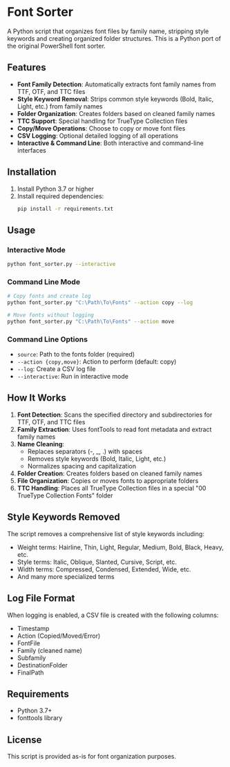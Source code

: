 # Font Sorter

A Python script that organizes font files by family name, stripping style keywords and creating organized folder structures. This is a Python port of the original PowerShell font sorter.

## Features

- **Font Family Detection**: Automatically extracts font family names from TTF, OTF, and TTC files
- **Style Keyword Removal**: Strips common style keywords (Bold, Italic, Light, etc.) from family names
- **Folder Organization**: Creates folders based on cleaned family names
- **TTC Support**: Special handling for TrueType Collection files
- **Copy/Move Operations**: Choose to copy or move font files
- **CSV Logging**: Optional detailed logging of all operations
- **Interactive & Command Line**: Both interactive and command-line interfaces

## Installation

1. Install Python 3.7 or higher
2. Install required dependencies:
   ```bash
   pip install -r requirements.txt
   ```

## Usage

### Interactive Mode
```bash
python font_sorter.py --interactive
```

### Command Line Mode
```bash
# Copy fonts and create log
python font_sorter.py "C:\Path\To\Fonts" --action copy --log

# Move fonts without logging
python font_sorter.py "C:\Path\To\Fonts" --action move
```

### Command Line Options
- `source`: Path to the fonts folder (required)
- `--action {copy,move}`: Action to perform (default: copy)
- `--log`: Create a CSV log file
- `--interactive`: Run in interactive mode

## How It Works

1. **Font Detection**: Scans the specified directory and subdirectories for TTF, OTF, and TTC files
2. **Family Extraction**: Uses fontTools to read font metadata and extract family names
3. **Name Cleaning**: 
   - Replaces separators (-, _, .) with spaces
   - Removes style keywords (Bold, Italic, Light, etc.)
   - Normalizes spacing and capitalization
4. **Folder Creation**: Creates folders based on cleaned family names
5. **File Organization**: Copies or moves fonts to appropriate folders
6. **TTC Handling**: Places all TrueType Collection files in a special "00 TrueType Collection Fonts" folder

## Style Keywords Removed

The script removes a comprehensive list of style keywords including:
- Weight terms: Hairline, Thin, Light, Regular, Medium, Bold, Black, Heavy, etc.
- Style terms: Italic, Oblique, Slanted, Cursive, Script, etc.
- Width terms: Compressed, Condensed, Extended, Wide, etc.
- And many more specialized terms

## Log File Format

When logging is enabled, a CSV file is created with the following columns:
- Timestamp
- Action (Copied/Moved/Error)
- FontFile
- Family (cleaned name)
- Subfamily
- DestinationFolder
- FinalPath

## Requirements

- Python 3.7+
- fonttools library

## License

This script is provided as-is for font organization purposes.


